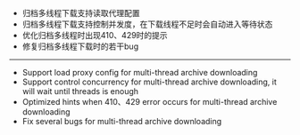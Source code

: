 - 归档多线程下载支持读取代理配置
- 归档多线程下载支持控制并发度，在下载线程不足时会自动进入等待状态
- 优化归档多线程时出现410、429时的提示
- 修复归档多线程下载时的若干bug

------------------------------------------------------------------------------------------

- Support load proxy config for multi-thread archive downloading
- Support control concurrency for multi-thread archive downloading, it will wait until threads is enough
- Optimized hints when 410、429 error occurs for multi-thread archive downloading
- Fix several bugs for multi-thread archive downloading